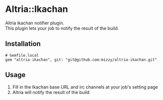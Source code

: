 # Altria::Ikachan
Altria ikachan notifier plugin.  
This plugin lets your job to notify the result of the build.

## Installation
```
# Gemfile.local
gem "altria-ikachan", git: "git@github.com:mizzy/altria-ikachan.git"
```

## Usage
1. Fill in the Ikachan base URL and irc channels at your job's setting page
2. Altria will notify the result of the build
